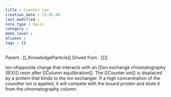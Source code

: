 ```yaml
---
title : Counter ion
creation_date : 23.05.08
last_modified :
note_type : basic
category :
memo_level :
aliases : 
tags : []
---
```


Parent : [[_KnowledgeParticle]]
Drived from : [[]]

Ion ofopposite charge that interacts with an [[Ion exchange chromatography (IEX)]] resin after [[Column equilibration]]. The [[Counter ion]] is displaced by a protein that binds to the ion exchanger. If a high concentration of the coundter ion is applied, it will compete with the bound protein and elute it from the chromatography column.